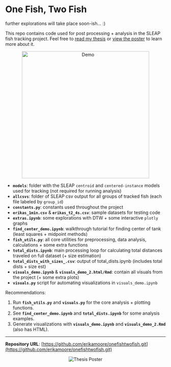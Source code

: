 # One Fish, Two Fish
further explorations will take place soon-ish... :)

This repo contains code used for post processing + analysis in the SLEAP fish tracking project. Feel free to [read my thesis](docs/moore_erika_thesis.pdf) or [view the poster](docs/moore_erika_poster.pdf) to learn more about it.

<p align="center">
  <img src="docs/fish_gif.gif" alt="Demo" width="400">
</p>






* **``models``**: folder with the SLEAP `centroid` and `centered-instance` models used for tracking (not required for running analysis)
* **``allcsvs``**: folder of SLEAP csv output for all groups of tracked fish (each file labeled by `group_id`)
* **`constants.py`**: constants used throughout the project
* **`erikas_1min.csv`** & **`erikas_t2_4s.csv`**: sample datasets for testing code
* **`extras.ipynb`**: some explorations with DTW + some interactive `plotly` graphs
* **`find_center_demo.ipynb`**: walkthrough tutorial for finding center of tank (least squares + midpoint methods)
* **`fish_utils.py`**: all core utilities for preprocessing, data analysis, calculations + some extra functions
* **`total_dists.ipynb`**: main processing loop for calculating total distances traveled on full dataset (+ size estimation)
* **`total_dists_with_sizes_.csv`**: output of total_dists.ipynb (includes total dists + size est)
* **`visuals_demo.ipynb`** & **`visuals_demo_2.html/Rmd`**: contain all visuals from the project (+ some extra plots)
* **`visuals.py`** script for automating visualizations in `visuals_demo.ipynb`



Recommendations:
1. Run **`fish_utils.py`** and **`visuals.py`** for the core analysis + plotting functions.
2. See **`find_center_demo.ipynb`** and **`total_dists.ipynb`** for some analysis examples.
3. Generate visualizations with **`visuals_demo.ipynb`** and **`visuals_demo_2.Rmd`** (also has HTML).


---



**Repository URL**: [https://github.com/erikamoore/onefishtwofish.git](https://github.com/erikamoore/onefishtwofish.git)



<p align="center">
  <img src="docs/fish_poster.png" alt="Thesis Poster" style="max-width: 100%; height: auto;">
</p>
